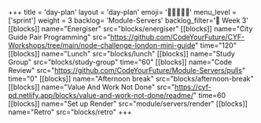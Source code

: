 +++
title = 'day-plan'
layout = 'day-plan'
emoji= '🧑🏽‍🤝‍🧑🏽'
menu_level = ['sprint']
weight = 3
backlog= 'Module-Servers'
backlog_filter='📅 Week 3'
[[blocks]]
name="Energiser"
src="blocks/energiser"
[[blocks]]
name="City Guide Pair Programming"
src="https://github.com/CodeYourFuture/CYF-Workshops/tree/main/node-challenge-london-mini-guide"
time="120"
[[blocks]]
name="Lunch"
src="blocks/lunch"
[[blocks]]
name="Study Group"
src="blocks/study-group"
time="60"
[[blocks]]
name="Code Review"
src="https://github.com/CodeYourFuture/Module-Servers/pulls"
time="0"
[[blocks]]
name="Afternoon break"
src="blocks/afternoon-break"
[[blocks]]
name="Value And Work Not Done"
src="https://cyf-pd.netlify.app/blocks/value-and-work-not-done/readme/"
time=60
[[blocks]]
name="Set up Render"
src="module/servers/render"
[[blocks]]
name="Retro"
src="blocks/retro"
+++
